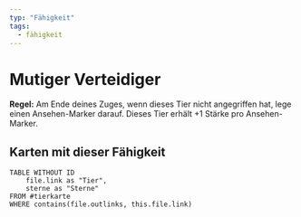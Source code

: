 ```yaml
---
typ: "Fähigkeit"
tags:
  - fähigkeit
---
```


# Mutiger Verteidiger

**Regel:** Am Ende deines Zuges, wenn dieses Tier nicht angegriffen hat, lege einen Ansehen-Marker darauf. Dieses Tier erhält +1 Stärke pro Ansehen-Marker.

## Karten mit dieser Fähigkeit

```dataview
TABLE WITHOUT ID   
	file.link as "Tier",   
	sterne as "Sterne" 
FROM #tierkarte
WHERE contains(file.outlinks, this.file.link)
````

